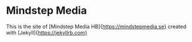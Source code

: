 # Mindstep Media

This is the site of [Mindstep Media HB]{https://mindstepmedia.se} created with [Jekyll]{https://jekyllrb.com}